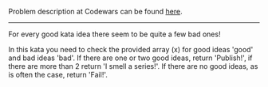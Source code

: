 Problem description at Codewars can be found
[here](https://www.codewars.com/kata/57f222ce69e09c3630000212/train/python).

-------------

For every good kata idea there seem to be quite a few bad ones!
<br>

In this kata you need to check the provided array (x) for good ideas 'good' and bad ideas 'bad'. If
there are one or two good ideas, return 'Publish!', if there are more than 2 return 'I smell a
series!'. If there are no good ideas, as is often the case, return 'Fail!'.
